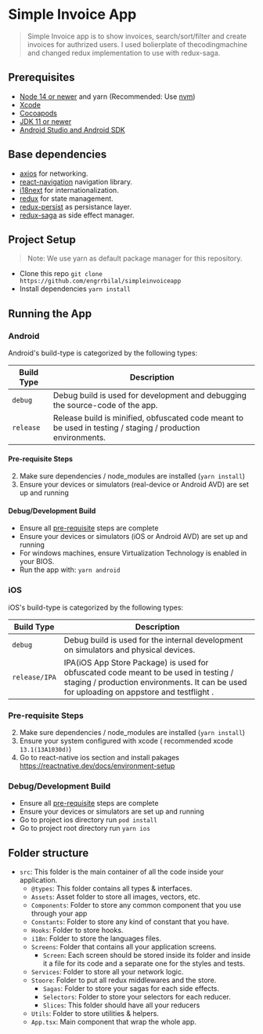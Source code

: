 # Simple Invoice App

> Simple Invoice app is to show invoices, search/sort/filter and create invoices for authrized users.
> I used bolierplate of thecodingmachine and changed redux implementation to use with redux-saga.

## Prerequisites

- [Node 14 or newer](https://nodejs.org) and yarn (Recommended: Use [nvm](https://github.com/nvm-sh/nvm))
- [Xcode](https://developer.apple.com/xcode)
- [Cocoapods](https://cocoapods.org)
- [JDK 11 or newer](https://www.oracle.com/java/technologies/javase-jdk11-downloads.html)
- [Android Studio and Android SDK](https://developer.android.com/studio)

## Base dependencies

- [axios](https://github.com/axios/axios) for networking.
- [react-navigation](https://reactnavigation.org/) navigation library.
- [i18next](https://www.npmjs.com/package/i18next) for internationalization.
- [redux](https://redux.js.org/) for state management.
- [redux-persist](https://github.com/rt2zz/redux-persist) as persistance layer.
- [redux-saga](https://www.npmjs.com/package/redux-saga) as side effect manager.

## Project Setup
> Note: We use yarn as default package manager for this repository.

- Clone this repo `git clone https://github.com/engrrbilal/simpleinvoiceapp`
- Install dependencies `yarn install`

## Running the App

### Android

Android's build-type is categorized by the following types:

| Build Type | Description                                                                                                 |
| ---------- | ----------------------------------------------------------------------------------------------------------- |
| `debug`    | Debug build is used for development and debugging the source-code of the app.                               |
| `release`  | Release build is minified, obfuscated code meant to be used in testing / staging / production environments. |

#### Pre-requisite Steps

2. Make sure dependencies / node_modules are installed (`yarn install`)
3. Ensure your devices or simulators (real-device or Android AVD) are set up and running


#### Debug/Development Build

- Ensure all [pre-requisite](#pre-requisite-steps) steps are complete
- Ensure your devices or simulators (iOS or Android AVD) are set up and running
- For windows machines, ensure Virtualization Technology is enabled in your BIOS.
- Run the app with: `yarn android`

### iOS

iOS's build-type is categorized by the following types:

| Build Type | Description                                                                                                 |
| ---------- | ----------------------------------------------------------------------------------------------------------- |
| `debug` | Debug build is used for the  internal development  on simulators and physical devices.
| `release/IPA` | IPA(iOS App Store Package) is used for obfuscated code meant to be used in testing / staging / production environments. It can be used for uploading on appstore and testflight . |

### Pre-requisite Steps

2. Make sure dependencies / node_modules are installed (`yarn install`)
3. Ensure your system configured with xcode ( recommended xcode `13.1(13A1030d)`)
4. Go to react-native ios section and install pakages https://reactnative.dev/docs/environment-setup

### Debug/Development Build

+ Ensure all [pre-requisite](#pre-requisite-steps) steps are complete
+ Ensure your devices or simulators are set up and running
+ Go to project ios directory run `pod install`
+ Go to project root directory run `yarn ios`

## Folder structure

- `src`: This folder is the main container of all the code inside your application.
  - `@types`: This folder contains all types & interfaces.
  - `Assets`: Asset folder to store all images, vectors, etc.
  - `Components`: Folder to store any common component that you use through your app
  - `Constants`: Folder to store any kind of constant that you have.
  - `Hooks`: Folder to store hooks.
  - `i18n`: Folder to store the languages files.
  - `Screens`: Folder that contains all your application screens.
    - `Screen`: Each screen should be stored inside its folder and inside it a file for its code and a separate one for the styles and tests.
  - `Services`: Folder to store all your network logic.
  - `Stoore`: Folder to put all redux middlewares and the store.
    - `Sagas`: Folder to store your sagas for each side effects.
    - `Selectors`: Folder to store your selectors for each reducer.
    - `Slices`: This folder should have all your reducers
  - `Utils`: Folder to store utilities & helpers.
  - `App.tsx`: Main component that wrap the whole app.
